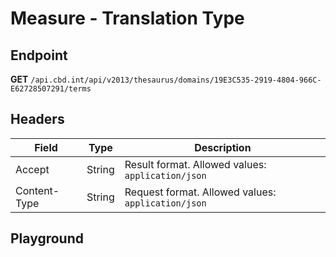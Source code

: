 <script setup>
import "../../../style.css"
import SwaggerUI from "../../../swagger/view/SwaggerUI.vue"
import swaggerJson from "../../../swagger/json/thesaurus.measure.translation-type.json";
</script>

# Measure - Translation Type

## Endpoint

**GET** `/api.cbd.int/api/v2013/thesaurus/domains/19E3C535-2919-4804-966C-E62728507291/terms`

## Headers

| Field            | Type   | Description                    |
| ---------------- | ------ | ------------------------------ |
| Accept           | String | Result format. Allowed values: `application/json`  |
| Content-Type     | String | Request format. Allowed values: `application/json` |


## Playground

<SwaggerUI :swaggerJson="swaggerJson" />